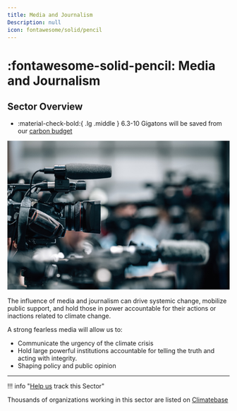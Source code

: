 ```yaml
---
title: Media and Journalism
Description: null
icon: fontawesome/solid/pencil
---
```

# :fontawesome-solid-pencil: Media and Journalism

## Sector Overview

<div class="grid cards" markdown>

* :material-check-bold:{ .lg .middle } 6.3-10 Gigatons will be saved from our [carbon budget](../glossary/#carbon-budget)

</div>

![](/../static/img/journalism.jpg)

The influence of media and journalism can drive systemic change, mobilize public support, and hold those in power accountable for their actions or inactions related to climate change.

A strong fearless media will allow us to:

* Communicate the urgency of the climate crisis
* Hold large powerful institutions accountable for telling the truth and acting with integrity.
* Shaping policy and public opinion

- - -

!!! info "[Help us](../../contribute) track this Sector"

Thousands of organizations working in this sector are listed on [Climatebase](https://climatebase.org/organizations)